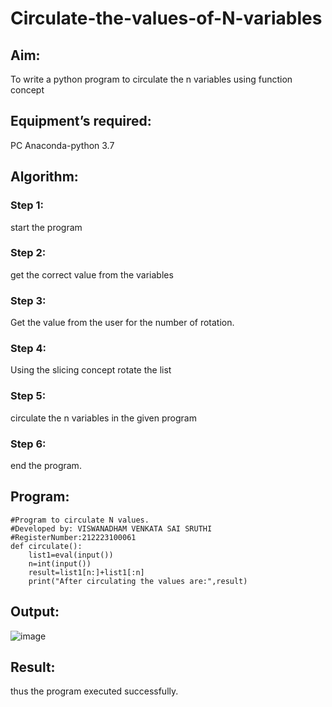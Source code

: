 # Circulate-the-values-of-N-variables
## Aim:
To write a python program to circulate the n variables using function concept
## Equipment’s required:
PC Anaconda-python 3.7
## Algorithm: 
### Step 1: 
start the program
### Step 2:
get the correct value from the variables
### Step 3: 
Get the value from the user for the number of rotation.
### Step 4: 
Using the slicing concept rotate the list
### Step 5: 
circulate the n variables in the  given program
### Step 6: 
end the program.
## Program:
```
#Program to circulate N values.
#Developed by: VISWANADHAM VENKATA SAI SRUTHI
#RegisterNumber:212223100061
def circulate():
    list1=eval(input())
    n=int(input())
    result=list1[n:]+list1[:n]
    print("After circulating the values are:",result)
```

## Output:
![image](https://github.com/sruthiviswanadham/Circulate-the-values-of-N-variables/assets/151760421/103d9a9e-e1ff-4523-9fa2-089f4ab42060)


## Result:
thus the program executed successfully.
